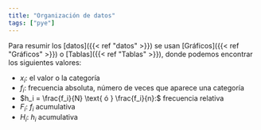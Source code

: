 ```yaml
---
title: "Organización de datos"
tags: ["pye"]
---
```

Para resumir los [datos]({{< ref "datos" >}}) se usan [Gráficos]({{< ref "Gráficos" >}}) o [Tablas]({{< ref "Tablas" >}}), donde podemos encontrar los siguientes valores:
- $x_i:$ el valor o la categoría
- $f_i:$ frecuencia absoluta, número de veces que aparece una categoría
- $h_i = \frac{f_i}{N} \text{ ó } \frac{f_i}{n}:$ frecuencia relativa
- $F_i:$ $f_i$ acumulativa
- $H_i:$ $h_i$ acumulativa